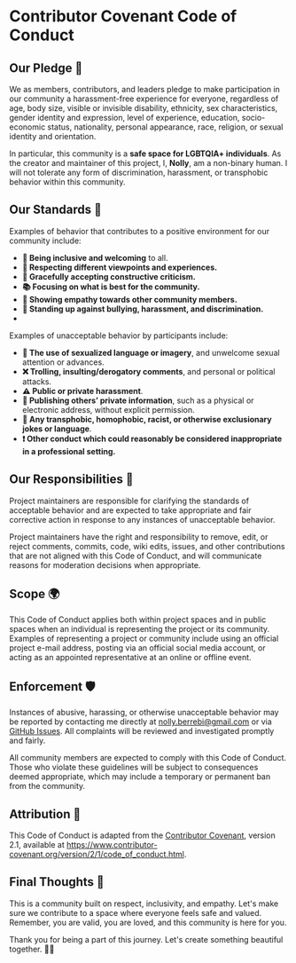 # Contributor Covenant Code of Conduct

## Our Pledge 🌈
We as members, contributors, and leaders pledge to make participation in our community a harassment-free experience for everyone, regardless of age, body size, visible or invisible disability, ethnicity, sex characteristics, gender identity and expression, level of experience, education, socio-economic status, nationality, personal appearance, race, religion, or sexual identity and orientation.

In particular, this community is a **safe space for LGBTQIA+ individuals**. As the creator and maintainer of this project, I, **Nolly**, am a non-binary human. I will not tolerate any form of discrimination, harassment, or transphobic behavior within this community.

## Our Standards 🌟
Examples of behavior that contributes to a positive environment for our community include:
- **🌱 Being inclusive and welcoming** to all.
- **🌼 Respecting different viewpoints and experiences.**
- **🎨 Gracefully accepting constructive criticism.**
- **📚 Focusing on what is best for the community.**
- **💖 Showing empathy towards other community members.**
- **🚫 Standing up against bullying, harassment, and discrimination.**
-
Examples of unacceptable behavior by participants include:
- **💢 The use of sexualized language or imagery**, and unwelcome sexual attention or advances.
- **❌ Trolling, insulting/derogatory comments**, and personal or political attacks.
- **⚠️ Public or private harassment**.
- **🛑 Publishing others’ private information**, such as a physical or electronic address, without explicit permission.
- **🚫 Any transphobic, homophobic, racist, or otherwise exclusionary jokes or language**.
- **❗ Other conduct which could reasonably be considered inappropriate in a professional setting.**

## Our Responsibilities 🎯
Project maintainers are responsible for clarifying the standards of acceptable behavior and are expected to take appropriate and fair corrective action in response to any instances of unacceptable behavior.

Project maintainers have the right and responsibility to remove, edit, or reject comments, commits, code, wiki edits, issues, and other contributions that are not aligned with this Code of Conduct, and will communicate reasons for moderation decisions when appropriate.

## Scope 🌍
This Code of Conduct applies both within project spaces and in public spaces when an individual is representing the project or its community. Examples of representing a project or community include using an official project e-mail address, posting via an official social media account, or acting as an appointed representative at an online or offline event.

## Enforcement 🛡️
Instances of abusive, harassing, or otherwise unacceptable behavior may be reported by contacting me directly at [nolly.berrebi@gmail.com](mailto:nolly.berrebi@gmail.com) or via [GitHub Issues](https://github.com/thenolle/desktop-pet/issues). All complaints will be reviewed and investigated promptly and fairly.

All community members are expected to comply with this Code of Conduct. Those who violate these guidelines will be subject to consequences deemed appropriate, which may include a temporary or permanent ban from the community.

## Attribution 🎁
This Code of Conduct is adapted from the [Contributor Covenant](https://www.contributor-covenant.org/), version 2.1, available at https://www.contributor-covenant.org/version/2/1/code_of_conduct.html.

## Final Thoughts 💭
This is a community built on respect, inclusivity, and empathy. Let's make sure we contribute to a space where everyone feels safe and valued. Remember, you are valid, you are loved, and this community is here for you.

Thank you for being a part of this journey. Let's create something beautiful together. 🌈💖

